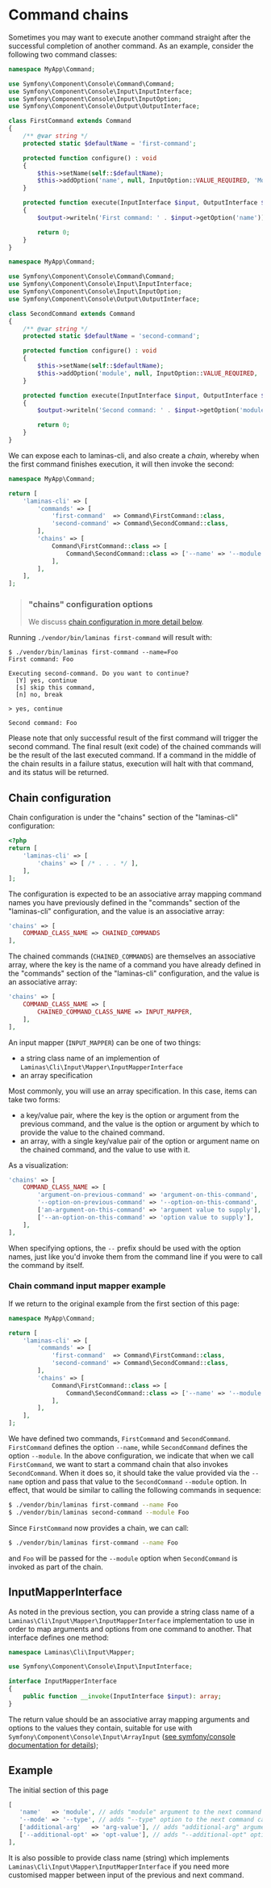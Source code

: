 # Command chains

Sometimes you may want to execute another command straight after the successful
completion of another command. As an example, consider the following two
command classes:

```php
namespace MyApp\Command;

use Symfony\Component\Console\Command\Command;
use Symfony\Component\Console\Input\InputInterface;
use Symfony\Component\Console\Input\InputOption;
use Symfony\Component\Console\Output\OutputInterface;

class FirstCommand extends Command
{
    /** @var string */
    protected static $defaultName = 'first-command';

    protected function configure() : void
    {
        $this->setName(self::$defaultName);
        $this->addOption('name', null, InputOption::VALUE_REQUIRED, 'Module name');
    }

    protected function execute(InputInterface $input, OutputInterface $output) : int
    {
        $output->writeln('First command: ' . $input->getOption('name'));

        return 0;
    }
}
```

```php
namespace MyApp\Command;

use Symfony\Component\Console\Command\Command;
use Symfony\Component\Console\Input\InputInterface;
use Symfony\Component\Console\Input\InputOption;
use Symfony\Component\Console\Output\OutputInterface;

class SecondCommand extends Command
{
    /** @var string */
    protected static $defaultName = 'second-command';

    protected function configure() : void
    {
        $this->setName(self::$defaultName);
        $this->addOption('module', null, InputOption::VALUE_REQUIRED, 'Module name');
    }

    protected function execute(InputInterface $input, OutputInterface $output) : int
    {
        $output->writeln('Second command: ' . $input->getOption('module'));

        return 0;
    }
}
```

We can expose each to laminas-cli, and also create a _chain_, whereby when the
first command finishes execution, it will then invoke the second:

```php
namespace MyApp\Command;

return [
    'laminas-cli' => [
        'commands' => [
            'first-command'  => Command\FirstCommand::class,
            'second-command' => Command\SecondCommand::class,
        ],
        'chains' => [
            Command\FirstCommand::class => [
                Command\SecondCommand::class => ['--name' => '--module'],
            ],
        ],
    ],
];
```

> ### "chains" configuration options
>
> We discuss [chain configuration in more detail below](#chain-configuration).

Running `./vendor/bin/laminas first-command` will result with:

```console
$ ./vendor/bin/laminas first-command --name=Foo
First command: Foo

Executing second-command. Do you want to continue?
  [Y] yes, continue
  [s] skip this command,
  [n] no, break

> yes, continue

Second command: Foo
```

Please note that only successful result of the first command will trigger the
second command.  The final result (exit code) of the chained commands will be
the result of the last executed command. If a command in the middle of the chain
results in a failure status, execution will halt with that command, and its
status will be returned.

## Chain configuration

Chain configuration is under the "chains" section of the "laminas-cli"
configuration:

```php
<?php
return [
    'laminas-cli' => [
        'chains' => [ /* . . . */ ],
    ],
];
```

The configuration is expected to be an associative array mapping command names
you have previously defined in the "commands" section of the "laminas-cli"
configuration, and the value is an associative array:

```php
'chains' => [
    COMMAND_CLASS_NAME => CHAINED_COMMANDS
],
```

The chained commands (`CHAINED_COMMANDS`) are themselves an associative array,
where the key is the name of a command you have already defined in the
"commands" section of the "laminas-cli" configuration, and the value is an
associative array:

```php
'chains' => [
    COMMAND_CLASS_NAME => [
        CHAINED_COMMAND_CLASS_NAME => INPUT_MAPPER,
    ],
],
```

An input mapper (`INPUT_MAPPER`) can be one of two things:

- a string class name of an implemention of `Laminas\Cli\Input\Mapper\InputMapperInterface`
- an array specification

Most commonly, you will use an array specification. In this case, items can take
two forms:

- a key/value pair, where the key is the option or argument from the previous
  command, and the value is the option or argument by which to provide the value
  to the chained command.
- an array, with a single key/value pair of the option or argument name on the
  chained command, and the value to use with it.

As a visualization:

```php
'chains' => [
    COMMAND_CLASS_NAME => [
        'argument-on-previous-command' => 'argument-on-this-command',
        '--option-on-previous-command' => '--option-on-this-command',
        ['an-argument-on-this-command' => 'argument value to supply'],
        ['--an-option-on-this-command' => 'option value to supply'],
    ],
],
```

When specifying options, the `--` prefix should be used with the option names,
just like you'd invoke them from the command line if you were to call the
command by itself.

### Chain command input mapper example

If we return to the original example from the first section of this page:

```php
namespace MyApp\Command;

return [
    'laminas-cli' => [
        'commands' => [
            'first-command'  => Command\FirstCommand::class,
            'second-command' => Command\SecondCommand::class,
        ],
        'chains' => [
            Command\FirstCommand::class => [
                Command\SecondCommand::class => ['--name' => '--module'],
            ],
        ],
    ],
];
```

We have defined two commands, `FirstCommand` and `SecondCommand`. `FirstCommand`
defines the option `--name`, while `SecondCommand` defines the option
`--module`. In the above configuration, we indicate that when we call
`FirstCommand`, we want to start a command chain that also invokes
`SecondCommand`. When it does so, it should take the value provided via the
`--name` option and pass that value to the `SecondCommand` `--module` option. In
effect, that would be similar to calling the following commands in sequence:

```bash
$ ./vendor/bin/laminas first-command --name Foo
$ ./vendor/bin/laminas second-command --module Foo
```

Since `FirstCommand` now provides a chain, we can call:

```bash
$ ./vendor/bin/laminas first-command --name Foo
```

and `Foo` will be passed for the `--module` option when `SecondCommand` is
invoked as part of the chain.

## InputMapperInterface

As noted in the previous section, you can provide a string class name of a
`Laminas\Cli\Input\Mapper\InputMapperInterface` implementation to use in order
to map arguments and options from one command to another. That interface defines
one method:

```php
namespace Laminas\Cli\Input\Mapper;

use Symfony\Component\Console\Input\InputInterface;

interface InputMapperInterface
{
    public function __invoke(InputInterface $input): array;
}
```

The return value should be an associative array mapping arguments and options to
the values they contain, suitable for use with
`Symfony\Component\Console\Input\ArrayInput` ([see symfony/console documentation
for details](https://symfony.com/doc/current/console/calling_commands.html));

## Example

The initial section of this page

```php
[
   'name'   => 'module', // adds "module" argument to the next command call with the value of "name" argument from the previous command
   '--mode' => '--type', // adds "--type" option to the next command call with the value of "--mode" option from the previous command
   ['additional-arg'   => 'arg-value'], // adds "additional-arg" argument to the next command call with the value "arg-value"
   ['--additional-opt' => 'opt-value'], // adds "--additional-opt" option to the next command call with the value "opt-value"
],
```

It is also possible to provide class name (string) which implements `Laminas\Cli\Input\Mapper\InputMapperInterface`
if you need more customised mapper between input of the previous and next command.
